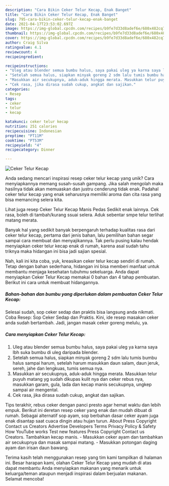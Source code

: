 ```yaml
---
description: "Cara Bikin Ceker Telur Kecap, Enak Banget"
title: "Cara Bikin Ceker Telur Kecap, Enak Banget"
slug: 795-cara-bikin-ceker-telur-kecap-enak-banget
date: 2021-04-17T23:53:02.697Z
image: https://img-global.cpcdn.com/recipes/b9fe7d33d8adef6e/680x482cq70/ceker-telur-kecap-foto-resep-utama.jpg
thumbnail: https://img-global.cpcdn.com/recipes/b9fe7d33d8adef6e/680x482cq70/ceker-telur-kecap-foto-resep-utama.jpg
cover: https://img-global.cpcdn.com/recipes/b9fe7d33d8adef6e/680x482cq70/ceker-telur-kecap-foto-resep-utama.jpg
author: Craig Silva
ratingvalue: 4.1
reviewcount: 4
recipeingredient:

recipeinstructions:
- "Uleg atau blender semua bumbu halus, saya pakai uleg ya karna saya lbh suka bumbu di uleg daripada blender."
- "Setelah semua halus, siapkan minyak goreng 2 sdm lalu tumis bumbu halus sampai harum, setelah harum masukkan daun salam, daun jeruk, sereh, jahe dan lengkuas, tumis semua nya."
- "Masukkan air secukupnya, aduk-aduk hingga merata. Masukkan telur puyuh matang yg sudah dikupas kulit nya dan ceker rebus nya, masukkan garam, gula, lada dan kecap manis secukupnya, ungkep sampai air mengental."
- "Cek rasa, jika dirasa sudah cukup, angkat dan sajikan."
categories:
- Resep
tags:
- ceker
- telur
- kecap

katakunci: ceker telur kecap 
nutrition: 251 calories
recipecuisine: Indonesian
preptime: "PT11M"
cooktime: "PT53M"
recipeyield: "4"
recipecategory: Dinner

---
```



![Ceker Telur Kecap](https://img-global.cpcdn.com/recipes/b9fe7d33d8adef6e/680x482cq70/ceker-telur-kecap-foto-resep-utama.jpg)

Anda sedang mencari inspirasi resep ceker telur kecap yang unik? Cara menyiapkannya memang susah-susah gampang. Jika salah mengolah maka hasilnya tidak akan memuaskan dan justru cenderung tidak enak. Padahal ceker telur kecap yang enak seharusnya memiliki aroma dan cita rasa yang bisa memancing selera kita.

Lihat juga resep Ceker Telur Kecap Manis Pedas Sedikit enak lainnya. Cek rasa, boleh di tambah/kurang ssuai selera. Aduk sebentar smpe telur terlihat matang merata.

Banyak hal yang sedikit banyak berpengaruh terhadap kualitas rasa dari ceker telur kecap, pertama dari jenis bahan, lalu pemilihan bahan segar sampai cara membuat dan menyajikannya. Tak perlu pusing kalau hendak menyiapkan ceker telur kecap enak di rumah, karena asal sudah tahu triknya maka hidangan ini bisa jadi sajian spesial.


Nah, kali ini kita coba, yuk, kreasikan ceker telur kecap sendiri di rumah. Tetap dengan bahan sederhana, hidangan ini bisa memberi manfaat untuk membantu menjaga kesehatan tubuhmu sekeluarga. Anda dapat menyiapkan Ceker Telur Kecap memakai 0 bahan dan 4 tahap pembuatan. Berikut ini cara untuk membuat hidangannya.

<!--inarticleads1-->

##### Bahan-bahan dan bumbu yang diperlukan dalam pembuatan Ceker Telur Kecap:



Selesai sudah, sop ceker sedap dan praktis bisa langsung anda nikmati. Coba Resep: Sop Ceker Sedap dan Praktis. Kini, ide resep masakan ceker anda sudah bertambah. Jadi, jangan masak ceker goreng melulu, ya. 

<!--inarticleads2-->

##### Cara menyiapkan Ceker Telur Kecap:

1. Uleg atau blender semua bumbu halus, saya pakai uleg ya karna saya lbh suka bumbu di uleg daripada blender.
1. Setelah semua halus, siapkan minyak goreng 2 sdm lalu tumis bumbu halus sampai harum, setelah harum masukkan daun salam, daun jeruk, sereh, jahe dan lengkuas, tumis semua nya.
1. Masukkan air secukupnya, aduk-aduk hingga merata. Masukkan telur puyuh matang yg sudah dikupas kulit nya dan ceker rebus nya, masukkan garam, gula, lada dan kecap manis secukupnya, ungkep sampai air mengental.
1. Cek rasa, jika dirasa sudah cukup, angkat dan sajikan.


Tips terakhir, rebus ceker dengan panci presto agar hemat waktu dan lebih empuk. Berikut ini deretan resep ceker yang enak dan mudah dibuat di rumah. Sebagai alternatif sop ayam, sop berbahan dasar ceker ayam juga enak disantap saat cuaca dingin atau hujan turun. About Press Copyright Contact us Creators Advertise Developers Terms Privacy Policy &amp; Safety How YouTube works Test new features Press Copyright Contact us Creators. Tambahkan kecap manis. - Masukkan ceker ayam dan tambahkan air secukupnya dan masak sampai matang. - Masukkan potongan daging ayam dan irisan daun bawang. 

Terima kasih telah menggunakan resep yang tim kami tampilkan di halaman ini. Besar harapan kami, olahan Ceker Telur Kecap yang mudah di atas dapat membantu Anda menyiapkan makanan yang menarik untuk keluarga/teman ataupun menjadi inspirasi dalam berjualan makanan. Selamat mencoba!
